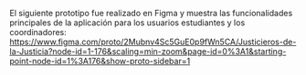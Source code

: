 El siguiente prototipo fue realizado en Figma y muestra las funcionalidades principales de la aplicación para los usuarios estudiantes y los coordinadores:
https://www.figma.com/proto/2Mubnv4Sc5GuE0p9fWn5CA/Justicieros-de-la-Justicia?node-id=1-176&scaling=min-zoom&page-id=0%3A1&starting-point-node-id=1%3A176&show-proto-sidebar=1
